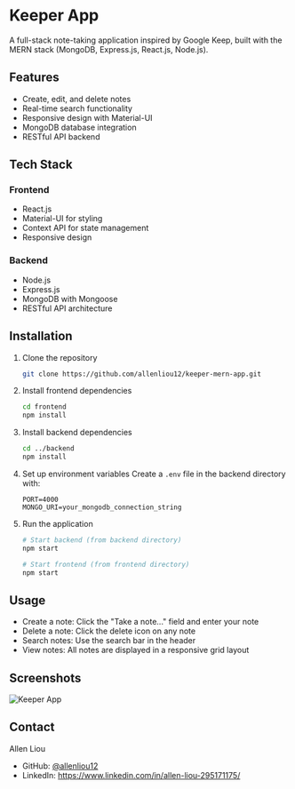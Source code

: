 # Keeper App

A full-stack note-taking application inspired by Google Keep, built with the MERN stack (MongoDB, Express.js, React.js, Node.js).

## Features

- Create, edit, and delete notes
- Real-time search functionality
- Responsive design with Material-UI
- MongoDB database integration
- RESTful API backend

## Tech Stack

### Frontend

- React.js
- Material-UI for styling
- Context API for state management
- Responsive design

### Backend

- Node.js
- Express.js
- MongoDB with Mongoose
- RESTful API architecture

## Installation

1. Clone the repository

   ```bash
   git clone https://github.com/allenliou12/keeper-mern-app.git
   ```

2. Install frontend dependencies

   ```bash
   cd frontend
   npm install
   ```

3. Install backend dependencies

   ```bash
   cd ../backend
   npm install
   ```

4. Set up environment variables
   Create a `.env` file in the backend directory with:

   ```
   PORT=4000
   MONGO_URI=your_mongodb_connection_string
   ```

5. Run the application

   ```bash
   # Start backend (from backend directory)
   npm start

   # Start frontend (from frontend directory)
   npm start
   ```

## Usage

- Create a note: Click the "Take a note..." field and enter your note
- Delete a note: Click the delete icon on any note
- Search notes: Use the search bar in the header
- View notes: All notes are displayed in a responsive grid layout

## Screenshots

![Keeper App](https://github.com/user-attachments/assets/6b9ae511-b8ae-424e-89e9-828d7c69d994)

## Contact

Allen Liou

- GitHub: [@allenliou12](https://github.com/allenliou12)
- LinkedIn: https://www.linkedin.com/in/allen-liou-295171175/
